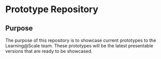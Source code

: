 # Prototype Repository

## Purpose 

The purpose of this repository is to showcase current prototypes to the Learning@Scale team. These prototypes will be the latest presentable versions that are ready to be showcased. 
